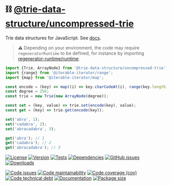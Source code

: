:chains: [@trie-data-structure/uncompressed-trie](https://trie-data-structure.github.io/uncompressed-trie)
==

Trie data structures for JavaScript.
See [docs](https://trie-data-structure.github.io/uncompressed-trie/index.html).

> :warning: Depending on your environment, the code may require
> `regeneratorRuntime` to be defined, for instance by importing
> [regenerator-runtime/runtime](https://www.npmjs.com/package/regenerator-runtime).

```js
import {Trie, ArrayNode} from '@trie-data-structure/uncompressed-trie';
import {range} from '@iterable-iterator/range';
import {map} from '@iterable-iterator/map';

const encode = (key) => map((i) => key.charCodeAt(i), range(key.length));
const degree = 256;
const trie = new Trie(new ArrayNode(degree));

const set = (key, value) => trie.set(encode(key), value);
const get = (key) => trie.get(encode(key));

set('abra', 1);
set('cadabra', 2);
set('abracadabra', 3);

get('abra'); // 1
get('cadabra'); // 2
get('abracadabra'); // 3
```

[![License](https://img.shields.io/github/license/trie-data-structure/uncompressed-trie.svg)](https://raw.githubusercontent.com/trie-data-structure/uncompressed-trie/main/LICENSE)
[![Version](https://img.shields.io/npm/v/@trie-data-structure/uncompressed-trie.svg)](https://www.npmjs.org/package/@trie-data-structure/uncompressed-trie)
[![Tests](https://img.shields.io/github/workflow/status/trie-data-structure/uncompressed-trie/ci?event=push&label=tests)](https://github.com/trie-data-structure/uncompressed-trie/actions/workflows/ci.yml?query=branch:main)
[![Dependencies](https://img.shields.io/librariesio/github/trie-data-structure/uncompressed-trie.svg)](https://github.com/trie-data-structure/uncompressed-trie/network/dependencies)
[![GitHub issues](https://img.shields.io/github/issues/trie-data-structure/uncompressed-trie.svg)](https://github.com/trie-data-structure/uncompressed-trie/issues)
[![Downloads](https://img.shields.io/npm/dm/@trie-data-structure/uncompressed-trie.svg)](https://www.npmjs.org/package/@trie-data-structure/uncompressed-trie)

[![Code issues](https://img.shields.io/codeclimate/issues/trie-data-structure/uncompressed-trie.svg)](https://codeclimate.com/github/trie-data-structure/uncompressed-trie/issues)
[![Code maintainability](https://img.shields.io/codeclimate/maintainability/trie-data-structure/uncompressed-trie.svg)](https://codeclimate.com/github/trie-data-structure/uncompressed-trie/trends/churn)
[![Code coverage (cov)](https://img.shields.io/codecov/c/gh/trie-data-structure/uncompressed-trie/main.svg)](https://codecov.io/gh/trie-data-structure/uncompressed-trie)
[![Code technical debt](https://img.shields.io/codeclimate/tech-debt/trie-data-structure/uncompressed-trie.svg)](https://codeclimate.com/github/trie-data-structure/uncompressed-trie/trends/technical_debt)
[![Documentation](https://trie-data-structure.github.io/uncompressed-trie/badge.svg)](https://trie-data-structure.github.io/uncompressed-trie/source.html)
[![Package size](https://img.shields.io/bundlephobia/minzip/@trie-data-structure/uncompressed-trie)](https://bundlephobia.com/result?p=@trie-data-structure/uncompressed-trie)
